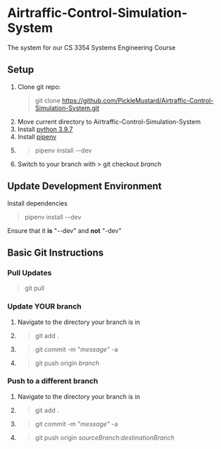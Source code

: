 # Airtraffic-Control-Simulation-System
The system for our CS 3354 Systems Engineering Course

## Setup
1. Clone git repo:
   > git clone https://github.com/PickleMustard/Airtraffic-Control-Simulation-System.git
2. Move current directory to Airtraffic-Control-Simulation-System
3. Install [python 3.9.7](https://www.python.org/downloads/release/python-397/)
4. Install [pipenv](https://github.com/pypa/pipenv#installation)
5. > pipenv install --dev
6. Switch to your branch with > git checkout *branch*

## Update Development Environment
   Install dependencies
   > pipenv install --dev

   Ensure that it **is** "--dev" and **not** "-dev"

## Basic Git Instructions

### Pull Updates
> git pull

### Update YOUR branch
1. Navigate to the directory your branch is in
2. > git add .
3. > git commit -m "*message*" -a
4. > git push origin *branch*

### Push to a different branch
1. Navigate to the directory your branch is in
2. > git add .
3. > git commit -m "*message*" -a
4. > git push origin *sourceBranch*:*destinationBranch*

